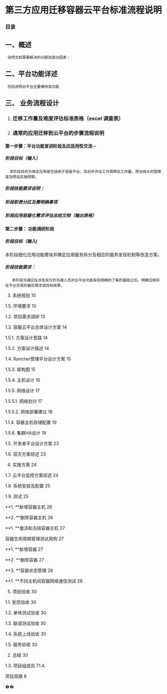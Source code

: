 

# 第三方应用迁移容器云平台标准流程说明

### 目录

## 一、概述 

     说明文档需要解决的问题及驱动因素：

## 二、平台功能详述

     包括说明云平台主要模块及功能

## 三、 业务流程设计

1. ### 迁移工作量及难度评估标准表格（excel 调查表）


2. ### 通常的应用迁移到云平台的步骤流程说明

  #### 第一步骤：平台功能宣讲阶段及应适用性交流--

  ##### 阶段目标（输入）

      本阶段目的为确定应用是否适用于容器平台，及初步评估工作周期及工作量。预估相关的困难度及预设实施周期。

  ##### 阶段技能要求说明： 

  ##### 阶段职责分区及需明确事项

  ##### 阶段应用容器化需求评估总结文档（输出表格）

  #### 第二步骤： 功能调研阶段

  ##### 阶段目标（输入\)

   本阶段细化应用功能模块并确定应用服务拆分及相应的服务发现机制等改造方案。

#####        阶段技能要求：

       本阶段沟通应在涉及双方的沟通人员对云平台功能有较明确的了解的基础之后，明确应用将在平台实现的最后需求或目标效果，





3. 系统规划 10

1.5. 环境要求 10

1.2. 项目需求调研 13

1.3. 容器云平台总体设计方案 14

1.5.1. 方案设计思路 14

1.5.2. 方案设计描述 14

1.4. Rancher管理平台设计方案 15

1.5.3. 架构图 15

1.5.4. 主机设计 16

1.5.5. 网络设计 17

1.5.5.1. 网络划分 17

1.5.5.2. 网络部署建议 18

1.1.4. 容器主机存储配置 19

1.5.6. 集群HA设计 19

1.5. 开发者平台设计方案 23

1.6. 容灾方案综述 23

4. 实施方案 24

1.7. 云平台监控方案综述 24

1.8. 系统安装及配置 25

1.9. 测试 25

**1. **新增容器主机 26

**2. **删除容器主机 26

**1. **激活和冻结容器主机 27

容器生命周期管理测试用例 27

**1. **新增容器 27

**2. **删除容器 27

**3. **容器状态管理 28

**1. **不同主机间容器网络通信测试 28

5. 项目验收 30

1.1. 到货验收 30

1.2. 单体测试验收 30

1.3. 联调测试验收 30

1.4. 系统上线验收 30

1.5. 服务验收 30

2. 总结 30

1.3. 项目组成员 71.4.

 项目周期 8



��

